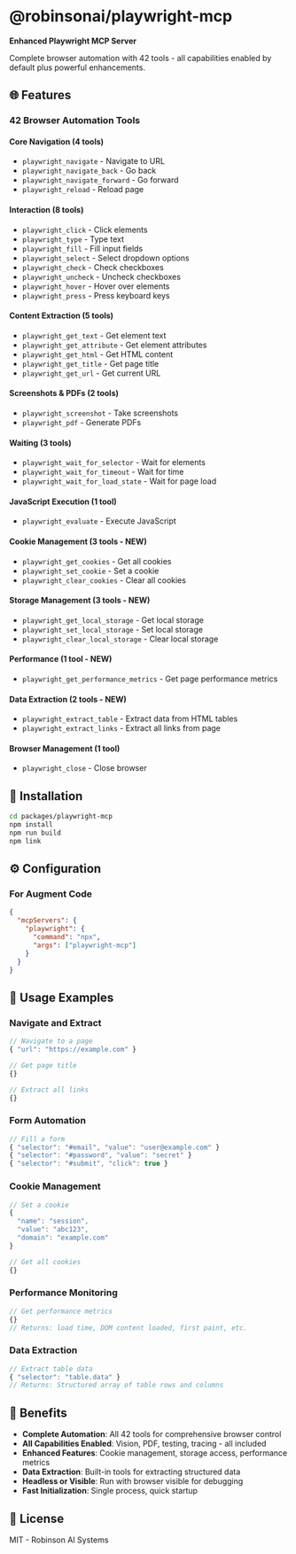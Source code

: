 # @robinsonai/playwright-mcp

**Enhanced Playwright MCP Server**

Complete browser automation with 42 tools - all capabilities enabled by default plus powerful enhancements.

## 🌐 Features

### 42 Browser Automation Tools

#### Core Navigation (4 tools)
- `playwright_navigate` - Navigate to URL
- `playwright_navigate_back` - Go back
- `playwright_navigate_forward` - Go forward
- `playwright_reload` - Reload page

#### Interaction (8 tools)
- `playwright_click` - Click elements
- `playwright_type` - Type text
- `playwright_fill` - Fill input fields
- `playwright_select` - Select dropdown options
- `playwright_check` - Check checkboxes
- `playwright_uncheck` - Uncheck checkboxes
- `playwright_hover` - Hover over elements
- `playwright_press` - Press keyboard keys

#### Content Extraction (5 tools)
- `playwright_get_text` - Get element text
- `playwright_get_attribute` - Get element attributes
- `playwright_get_html` - Get HTML content
- `playwright_get_title` - Get page title
- `playwright_get_url` - Get current URL

#### Screenshots & PDFs (2 tools)
- `playwright_screenshot` - Take screenshots
- `playwright_pdf` - Generate PDFs

#### Waiting (3 tools)
- `playwright_wait_for_selector` - Wait for elements
- `playwright_wait_for_timeout` - Wait for time
- `playwright_wait_for_load_state` - Wait for page load

#### JavaScript Execution (1 tool)
- `playwright_evaluate` - Execute JavaScript

#### Cookie Management (3 tools - NEW)
- `playwright_get_cookies` - Get all cookies
- `playwright_set_cookie` - Set a cookie
- `playwright_clear_cookies` - Clear all cookies

#### Storage Management (3 tools - NEW)
- `playwright_get_local_storage` - Get local storage
- `playwright_set_local_storage` - Set local storage
- `playwright_clear_local_storage` - Clear local storage

#### Performance (1 tool - NEW)
- `playwright_get_performance_metrics` - Get page performance metrics

#### Data Extraction (2 tools - NEW)
- `playwright_extract_table` - Extract data from HTML tables
- `playwright_extract_links` - Extract all links from page

#### Browser Management (1 tool)
- `playwright_close` - Close browser

## 🚀 Installation

```bash
cd packages/playwright-mcp
npm install
npm run build
npm link
```

## ⚙️ Configuration

### For Augment Code

```json
{
  "mcpServers": {
    "playwright": {
      "command": "npx",
      "args": ["playwright-mcp"]
    }
  }
}
```

## 📖 Usage Examples

### Navigate and Extract
```typescript
// Navigate to a page
{ "url": "https://example.com" }

// Get page title
{}

// Extract all links
{}
```

### Form Automation
```typescript
// Fill a form
{ "selector": "#email", "value": "user@example.com" }
{ "selector": "#password", "value": "secret" }
{ "selector": "#submit", "click": true }
```

### Cookie Management
```typescript
// Set a cookie
{
  "name": "session",
  "value": "abc123",
  "domain": "example.com"
}

// Get all cookies
{}
```

### Performance Monitoring
```typescript
// Get performance metrics
{}
// Returns: load time, DOM content loaded, first paint, etc.
```

### Data Extraction
```typescript
// Extract table data
{ "selector": "table.data" }
// Returns: Structured array of table rows and columns
```

## 🎯 Benefits

- **Complete Automation**: All 42 tools for comprehensive browser control
- **All Capabilities Enabled**: Vision, PDF, testing, tracing - all included
- **Enhanced Features**: Cookie management, storage access, performance metrics
- **Data Extraction**: Built-in tools for extracting structured data
- **Headless or Visible**: Run with browser visible for debugging
- **Fast Initialization**: Single process, quick startup

## 📝 License

MIT - Robinson AI Systems


